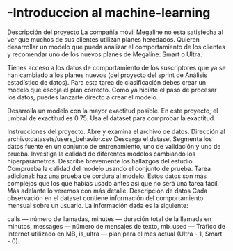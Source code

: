 # -Introduccion al machine-learning

Descripción del proyecto
La compañía móvil Megaline no está satisfecha al ver que muchos de sus clientes utilizan planes heredados. Quieren desarrollar un modelo que pueda analizar el comportamiento de los clientes y recomendar uno de los nuevos planes de Megaline: Smart o Ultra.

Tienes acceso a los datos de comportamiento de los suscriptores que ya se han cambiado a los planes nuevos (del proyecto del sprint de Análisis estadístico de datos). Para esta tarea de clasificación debes crear un modelo que escoja el plan correcto. Como ya hiciste el paso de procesar los datos, puedes lanzarte directo a crear el modelo.

Desarrolla un modelo con la mayor exactitud posible. En este proyecto, el umbral de exactitud es 0.75. Usa el dataset para comprobar la exactitud.

Instrucciones del proyecto.
Abre y examina el archivo de datos. Dirección al archivo:datasets/users_behavior.csv Descarga el dataset
Segmenta los datos fuente en un conjunto de entrenamiento, uno de validación y uno de prueba.
Investiga la calidad de diferentes modelos cambiando los hiperparámetros. Describe brevemente los hallazgos del estudio.
Comprueba la calidad del modelo usando el conjunto de prueba.
Tarea adicional: haz una prueba de cordura al modelo. Estos datos son más complejos que los que habías usado antes así que no será una tarea fácil. Más adelante lo veremos con más detalle.
Descripción de datos
Cada observación en el dataset contiene información del comportamiento mensual sobre un usuario. La información dada es la siguiente:

сalls — número de llamadas,
minutes — duración total de la llamada en minutos,
messages — número de mensajes de texto,
mb_used — Tráfico de Internet utilizado en MB,
is_ultra — plan para el mes actual (Ultra - 1, Smart - 0).
